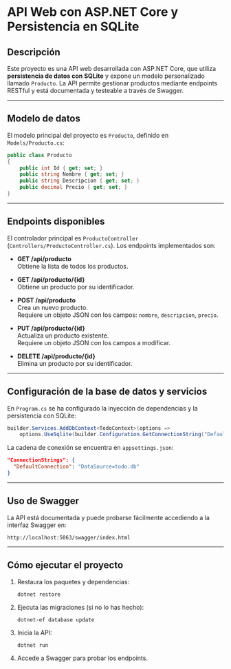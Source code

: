 # API Web con ASP.NET Core y Persistencia en SQLite

## Descripción

Este proyecto es una API web desarrollada con ASP.NET Core, que utiliza **persistencia de datos con SQLite** y expone un modelo personalizado llamado `Producto`. La API permite gestionar productos mediante endpoints RESTful y está documentada y testeable a través de Swagger.

---

## Modelo de datos

El modelo principal del proyecto es `Producto`, definido en `Models/Producto.cs`:

```csharp
public class Producto
{
    public int Id { get; set; }
    public string Nombre { get; set; }
    public string Descripcion { get; set; }
    public decimal Precio { get; set; }
}
```

---

## Endpoints disponibles

El controlador principal es `ProductoController` (`Controllers/ProductoController.cs`). Los endpoints implementados son:

- **GET /api/producto**  
  Obtiene la lista de todos los productos.

- **GET /api/producto/{id}**  
  Obtiene un producto por su identificador.

- **POST /api/producto**  
  Crea un nuevo producto.  
  Requiere un objeto JSON con los campos: `nombre`, `descripcion`, `precio`.

- **PUT /api/producto/{id}**  
  Actualiza un producto existente.  
  Requiere un objeto JSON con los campos a modificar.

- **DELETE /api/producto/{id}**  
  Elimina un producto por su identificador.

---

## Configuración de la base de datos y servicios

En `Program.cs` se ha configurado la inyección de dependencias y la persistencia con SQLite:

```csharp
builder.Services.AddDbContext<TodoContext>(options =>
    options.UseSqlite(builder.Configuration.GetConnectionString("DefaultConnection")));
```

La cadena de conexión se encuentra en `appsettings.json`:

```json
"ConnectionStrings": {
  "DefaultConnection": "DataSource=todo.db"
}
```

---

## Uso de Swagger

La API está documentada y puede probarse fácilmente accediendo a la interfaz Swagger en:

```
http://localhost:5063/swagger/index.html
```

---

## Cómo ejecutar el proyecto

1. Restaura los paquetes y dependencias:

   ```
   dotnet restore
   ```

2. Ejecuta las migraciones (si no lo has hecho):

   ```
   dotnet-ef database update
   ```

3. Inicia la API:

   ```
   dotnet run
   ```

4. Accede a Swagger para probar los endpoints.
